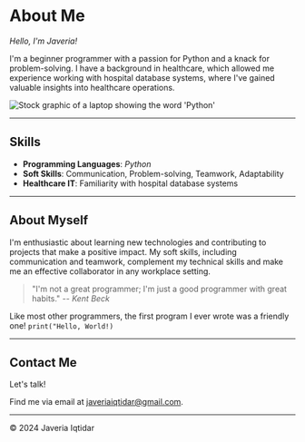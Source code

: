 # About Me

*Hello, I'm Javeria!*

I'm a beginner programmer with a passion for Python and a knack for problem-solving. I have a background in healthcare, which allowed me experience working with hospital database systems, where I've gained valuable insights into healthcare operations.

![Stock graphic of a laptop showing the word 'Python'](https://media.istockphoto.com/id/1218905862/vector/laptop-with-a-code-computer-language-python.jpg?s=612x612&w=0&k=20&c=UWjdcu84QE6rer9qygrY1aegBFCvkVBAUeqq9Qz2gl8=)

---

## Skills

- **Programming Languages**: _Python_
- **Soft Skills**: Communication, Problem-solving, Teamwork, Adaptability
- **Healthcare IT**: Familiarity with hospital database systems

---

## About Myself

I'm enthusiastic about learning new technologies and contributing to projects that make a positive impact. My soft skills, including communication and teamwork, complement my technical skills and make me an effective collaborator in any workplace setting.

> "I'm not a great programmer; I'm just a good programmer with great habits." _-- Kent Beck_

Like most other programmers, the first program I ever wrote was a friendly one!
`print("Hello, World!)`

---


## Contact Me

Let's talk!

Find me via email at [javeriaiqtidar@gmail.com](mailto:javeriaiqtidar@gmail.com). 

---

&copy; 2024 Javeria Iqtidar
